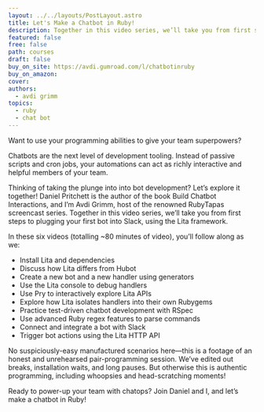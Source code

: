 ```yaml
---
layout: ../../layouts/PostLayout.astro
title: Let's Make a Chatbot in Ruby! 
description: Together in this video series, we’ll take you from first steps to plugging your first bot into Slack, using the Lita framework.
featured: false
free: false
path: courses
draft: false
buy_on_site: https://avdi.gumroad.com/l/chatbotinruby
buy_on_amazon:
cover: 
authors:
  - avdi grimm
topics:
  - ruby
  - chat bot
---
```


Want to use your programming abilities to give your team superpowers?

Chatbots are the next level of development tooling. Instead of passive scripts and cron jobs, your automations can act as richly interactive and helpful members of your team.

Thinking of taking the plunge into into bot development? Let’s explore it together! Daniel Pritchett is the author of the book Build Chatbot Interactions, and I’m Avdi Grimm, host of the renowned RubyTapas screencast series. Together in this video series, we’ll take you from first steps to plugging your first bot into Slack, using the Lita framework.

In these six videos (totalling ~80 minutes of video), you’ll follow along as we:

- Install Lita and dependencies
- Discuss how Lita differs from Hubot
- Create a new bot and a new handler using generators
- Use the Lita console to debug handlers
- Use Pry to interactively explore Lita APIs
- Explore how Lita isolates handlers into their own Rubygems
- Practice test-driven chatbot development with RSpec
- Use advanced Ruby regex features to parse commands
- Connect and integrate a bot with Slack
- Trigger bot actions using the Lita HTTP API


No suspiciously-easy manufactured scenarios here—this is a footage of an honest and unrehearsed pair-programming session. We’ve edited out breaks, installation waits, and long pauses. But otherwise this is authentic programming, including whoopsies and head-scratching moments!

Ready to power-up your team with chatops? Join Daniel and I, and let’s make a chatbot in Ruby!